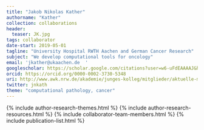 ```yaml
---
title: "Jakob Nikolas Kather"
authorname: "Kather"
collection: collaborations
header:
  teaser: JK.jpg
tags: collaborator
date-start: 2019-05-01
tagline: "University Hospital RWTH Aachen and German Cancer Research"
subject: "We develop computational tools for oncology"
email: 'jkather@ukaachen.de  '
googlescholar: https://scholar.google.com/citations?user=w6-uFdEAAAAJ&hl=en
orcid: https://orcid.org/0000-0002-3730-5348
uri: http://www.awk.nrw.de/akademie/junges-kolleg/mitglieder/aktuelle-mitglieder/jahrgang-2020/kather-jakob-nikolas.html
twitter: jnkath
theme: "computational pathology, cancer"
---
```

<p align= "justify">

{% include author-research-themes.html %}
{% include author-research-resources.html %}
{% include collaborator-team-members.html %}
{% include publication-list.html %}

